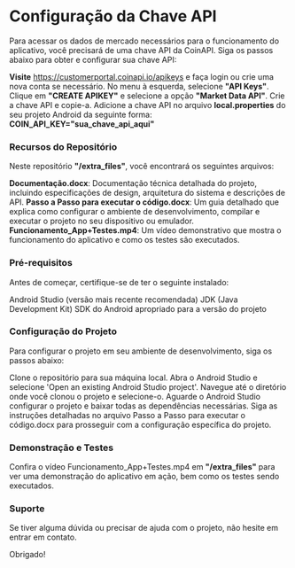 # Configuração da Chave API

Para acessar os dados de mercado necessários para o funcionamento do aplicativo, você precisará de uma chave API da CoinAPI. Siga os passos abaixo para obter e configurar sua chave API:

**Visite**
https://customerportal.coinapi.io/apikeys
e faça login ou crie uma nova conta se necessário.
No menu à esquerda, selecione **"API Keys"**.
Clique em **"CREATE APIKEY"** e selecione a opção **"Market Data API"**.
Crie a chave API e copie-a.
Adicione a chave API no arquivo **local.properties** do seu projeto Android da seguinte forma:
**COIN_API_KEY="sua_chave_api_aqui"**

### Recursos do Repositório

Neste repositório **"/extra_files"**, você encontrará os seguintes arquivos:

**Documentação.docx**: Documentação técnica detalhada do projeto, incluindo especificações de design, arquitetura do sistema e descrições de API.
**Passo a Passo para executar o código.docx**: Um guia detalhado que explica como configurar o ambiente de desenvolvimento, compilar e executar o projeto no seu dispositivo ou emulador.
**Funcionamento_App+Testes.mp4**: Um vídeo demonstrativo que mostra o funcionamento do aplicativo e como os testes são executados.

### Pré-requisitos
Antes de começar, certifique-se de ter o seguinte instalado:

Android Studio (versão mais recente recomendada)
JDK (Java Development Kit)
SDK do Android apropriado para a versão do projeto

### Configuração do Projeto
Para configurar o projeto em seu ambiente de desenvolvimento, siga os passos abaixo:

Clone o repositório para sua máquina local.
Abra o Android Studio e selecione 'Open an existing Android Studio project'.
Navegue até o diretório onde você clonou o projeto e selecione-o.
Aguarde o Android Studio configurar o projeto e baixar todas as dependências necessárias.
Siga as instruções detalhadas no arquivo Passo a Passo para executar o código.docx para prosseguir com a configuração específica do projeto.

### Demonstração e Testes
Confira o vídeo Funcionamento_App+Testes.mp4 em **"/extra_files"** para ver uma demonstração do aplicativo em ação, bem como os testes sendo executados.

### Suporte
Se tiver alguma dúvida ou precisar de ajuda com o projeto, não hesite em entrar em contato.

Obrigado!